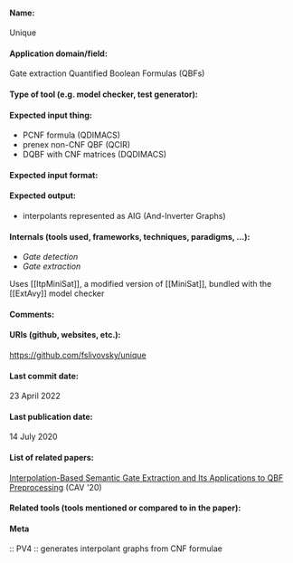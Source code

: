 #### Name:
Unique

#### Application domain/field:
Gate extraction
Quantified Boolean Formulas (QBFs)

#### Type of tool (e.g. model checker, test generator):

#### Expected input thing:
- PCNF formula (QDIMACS)
- prenex non-CNF QBF (QCIR)
- DQBF with CNF matrices (DQDIMACS)

#### Expected input format:

#### Expected output:
- interpolants represented as AIG (And-Inverter Graphs)

#### Internals (tools used, frameworks, techniques, paradigms, ...):
- *Gate detection*
- *Gate extraction*

Uses [[ItpMiniSat]], a modified version of [[MiniSat]], bundled with the [[ExtAvy]] model checker

#### Comments:

#### URIs (github, websites, etc.):
https://github.com/fslivovsky/unique

#### Last commit date:
23 April 2022

#### Last publication date:
14 July 2020

#### List of related papers:
[Interpolation-Based Semantic Gate Extraction and Its Applications to QBF Preprocessing](https://doi.org/10.1007/978-3-030-53288-8_24) (CAV '20)

#### Related tools (tools mentioned or compared to in the paper):

#### Meta
:: PV4 :: generates interpolant graphs from CNF formulae